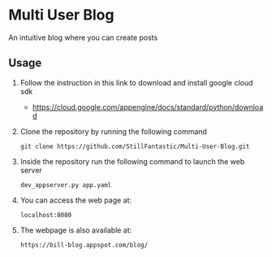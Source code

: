 # Multi User Blog

An intuitive blog where you can create posts

## Usage
1. Follow the instruction in this link to download and install google cloud sdk
	* https://cloud.google.com/appengine/docs/standard/python/download

2. Clone the repository by running the following command
	```
	git clone https://github.com/StillFantastic/Multi-User-Blog.git
	```

3. Inside the repository run the following command to launch the web server
	```
	dev_appserver.py app.yaml
	```

4. You can access the web page at:
	```
	localhost:8080
	```
5. The webpage is also available at:
	```
	https://bill-blog.appspot.com/blog/
	```


